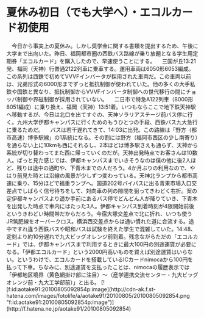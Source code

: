 # 夏休み初日（でも大学へ）・エコルカード初使用

<div class="section">　今日から事実上の夏休み。しかし奨学金に関する書類を提出するため、午後に大学まで出向いた。昨日、福岡都市圏の西鉄バス路線が乗り放題となる学生用定期券「エコルカード」を購入したので、早速使うことにする。 　三国が丘13:21発、福岡（天神）行普通2122列車に乗車する。運用車両は6050形6053編成。この系列は西鉄で初めてVVVFインバータが採用された車両だ。この車両以前は、兄弟形式の6000形までずっと抵抗制御が使われていた。他の多くの大手私鉄や国鉄と異なり、抵抗制御からVVVFインバータ制御への世代移行の間にチョッパ制御や界磁制御が採用されていない。 　二日市で特急A122列車（8000形8051編成）に乗り換え、福岡（天神）13:51着。いつもならここで地下鉄天神駅へ移動するが、今日は北口を出てすぐの、天神ソラリアステージ前バス停に行く。九州大学伊都キャンパスに行くためのもうひとつの手段、西鉄バス九大急行に乗るためだ。 　バスは若干遅れてきて、14:03に出発。この路線は「野方（都市高速）博多駅線」の1系統になる。その割には野方（福岡市西区の少し南寄り）を通らない上に10kmも西にそれるし、2本ほどは博多駅さえも通らず、天神から系統が切り替わってまた西に帰っていくのだが。天神出発時点でお客さんは10数人。ぱっと見た感じでは、伊都キャンパスまでいきそうなのは僕の他に後2人ほど、残りは途中の通町や、下青木までの人だろう。4か月ぶりの利用なので、やはり前見た時とは沿線の風景が少しずつ変わっている。天神北ランプから都市高速に乗り、15分ほどで福重ランプへ。国道202号バイパスに出る青果市場入口交差点でしばらく信号待ちをして、対向車の列の隙間を狙ってきわどく右折。案の定伊都キャンパスより遥か手前にあるバス停でどんどん人が降りていき、下青木を出発した時点で車内にはたった3人。伊都キャンパス到着時刻が4限開始前後というきわどい時間帯だからだろう。今宿大塚交差点で北に折れ、いつも使うJR筑肥線をオーバークロス。横浜西交差点からは通い慣れた道に合流する。途中ですれ違う西鉄バスや昭和バスは試験を終えた学生で混雑していた。14:48、定刻より約10分遅れで九大ビッグオレンジ前到着。残念ながらただの「エコルカード」では、伊都キャンパスまで利用するときに最大100円の別途運賃が必要になる。「伊都エコルカード」という2000円高いものを買えば別途運賃はいらない。というわけで、エコルカードを搭載しているICカードnimocaから100円を払って下車。ちなみに、別途運賃を支払ったことは、nimocaの履歴表示では「伊都地区境界（黄色網掛け部に注目）〜（産学連携交流センター・九大ビッグオレンジ前・九大工学部前）」と出る。 [![f:id:aotake91:20100805092854p:image](http://cdn-ak.f.st-hatena.com/images/fotolife/a/aotake91/20100805/20100805092854.png "f:id:aotake91:20100805092854p:image")](http://f.hatena.ne.jp/aotake91/20100805092854)</div>